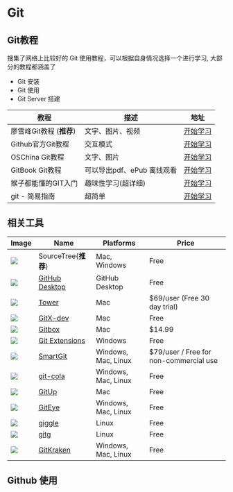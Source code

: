 # Git

## Git教程

搜集了网络上比较好的 Git 使用教程，可以根据自身情况选择一个进行学习, 大部分的教程都涵盖了

- Git 安装
- Git 使用
- Git Server 搭建

教程 | 描述 | 地址
---|---|---
廖雪峰Git教程 (**推荐**) | 文字、图片、视频| [开始学习](http://www.liaoxuefeng.com/wiki/0013739516305929606dd18361248578c67b8067c8c017b000)
Github官方Git教程 | 交互模式 | [开始学习](https://try.github.io/levels/1/challenges/5)
OSChina Git教程 | 文字、图片 | [开始学习](https://git.oschina.net/progit/)
GitBook Git教程 | 可以导出pdf、ePub 离线观看 | [开始学习](https://lvwzhen.gitbooks.io/git-tutorial/content/)
猴子都能懂的GIT入门 | 趣味性学习(超详细) | [开始学习](https://backlogtool.com/git-guide/cn/)
git - 简易指南 | 超简单 | [开始学习](http://www.bootcss.com/p/git-guide/)

## 相关工具


Image | Name | Platforms | Price
--- | --- | --- | ---
![](https://git-scm.com/images/guis/sourcetree@2x.png)| SourceTree(**推荐**) | Mac, Windows | Free
![](https://git-scm.com/images/guis/github-desktop@2x.png)| [GitHub Desktop](https://desktop.github.com/) | GitHub Desktop | Free
![](https://git-scm.com/images/guis/tower@2x.png)| [Tower](https://www.git-tower.com/) | Mac | $69/user (Free 30 day trial)
![](https://git-scm.com/images/guis/gitx@2x.png)| [GitX-dev](https://rowanj.github.io/gitx/) | Mac | Free
![](https://git-scm.com/images/guis/gitbox@2x.png)| [Gitbox](http://www.gitboxapp.com/) | Mac | $14.99
![](https://git-scm.com/images/guis/git-extensions@2x.png)| [Git Extensions](https://gitextensions.github.io/) | Windows | Free
![](https://git-scm.com/images/guis/smartgit@2x.png)| [SmartGit](https://www.syntevo.com/smartgit/) |  Windows, Mac, Linux |  $79/user / Free for non-commercial use
![](https://git-scm.com/images/guis/git-cola@2x.png)| [git-cola](https://git-cola.github.io/) | Windows, Mac, Linux | Free
![](https://git-scm.com/images/guis/gitup@2x.png)| [GitUp](http://gitup.co/) | Mac | Free
![](https://git-scm.com/images/guis/giteye@2x.png)| [GitEye](http://www.giteyeapp.com/) | Windows, Mac, Linux | Free
![](https://git-scm.com/images/guis/giggle@2x.png)| [giggle](https://wiki.gnome.org/Apps/giggle/) | Linux | Free
![](https://git-scm.com/images/guis/gitg@2x.png)| [gitg](https://wiki.gnome.org/Apps/Gitg/) | Linux | Free
![](https://git-scm.com/images/guis/git-kraken@2x.png)| [GitKraken](http://www.gitkraken.com/) | Windows, Mac, Linux | Free



## Github 使用